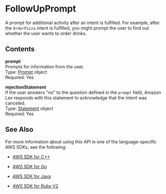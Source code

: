 # FollowUpPrompt<a name="API_FollowUpPrompt"></a>

A prompt for additional activity after an intent is fulfilled\. For example, after the `OrderPizza` intent is fulfilled, you might prompt the user to find out whether the user wants to order drinks\.

## Contents<a name="API_FollowUpPrompt_Contents"></a>

 **prompt**   
Prompts for information from the user\.   
Type: [Prompt](API_Prompt.md) object  
Required: Yes

 **rejectionStatement**   
If the user answers "no" to the question defined in the `prompt` field, Amazon Lex responds with this statement to acknowledge that the intent was canceled\.   
Type: [Statement](API_Statement.md) object  
Required: Yes

## See Also<a name="API_FollowUpPrompt_SeeAlso"></a>

For more information about using this API in one of the language\-specific AWS SDKs, see the following:

+  [AWS SDK for C\+\+](http://docs.aws.amazon.com/goto/SdkForCpp/lex-models-2017-04-19/FollowUpPrompt) 

+  [AWS SDK for Go](http://docs.aws.amazon.com/goto/SdkForGoV1/lex-models-2017-04-19/FollowUpPrompt) 

+  [AWS SDK for Java](http://docs.aws.amazon.com/goto/SdkForJava/lex-models-2017-04-19/FollowUpPrompt) 

+  [AWS SDK for Ruby V2](http://docs.aws.amazon.com/goto/SdkForRubyV2/lex-models-2017-04-19/FollowUpPrompt) 